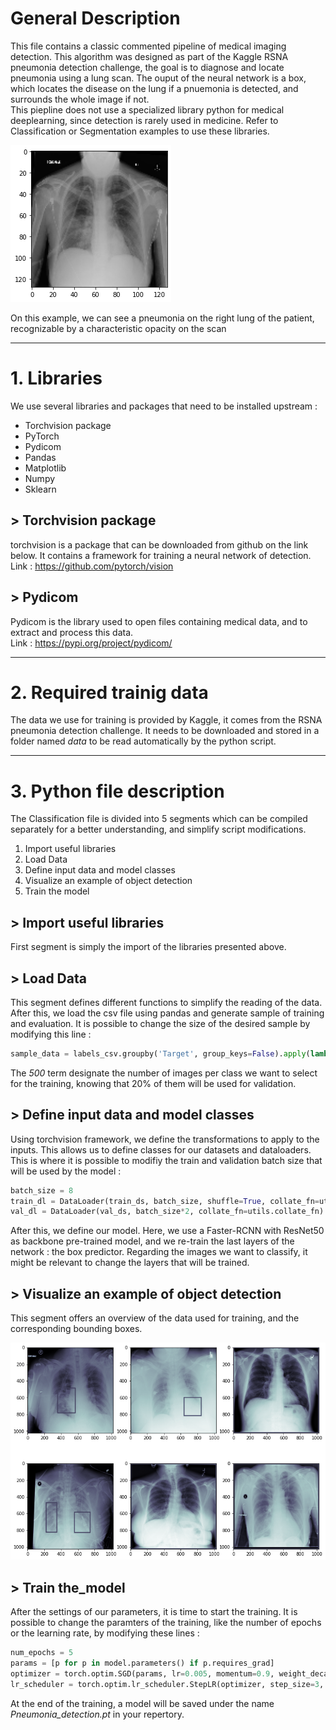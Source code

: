 # General Description  

This file contains a classic commented pipeline of medical imaging detection. This algorithm was designed as part of the Kaggle RSNA pneumonia detection challenge, the goal is to diagnose and locate pneumonia using a lung scan. The ouput of the neural network is a box, which locates the disease on the lung if a pnuemonia is detected, and surrounds the whole image if not.  
This piepline does not use a specialized library python for medical deeplearning, since detection is rarely used in medicine. Refer to Classification or Segmentation examples to use these libraries.
  
![alt text](Images\Scan_Example.png "Scan Example")
  
On this example, we can see a pneumonia on the right lung of the patient, recognizable by a characteristic opacity on the scan  

---

# 1. Libraries  

We use several libraries and packages that need to be installed upstream :
- Torchvision package
- PyTorch
- Pydicom
- Pandas
- Matplotlib
- Numpy
- Sklearn

## > Torchvision package

torchvision is a package that can be downloaded from github on the link below. It contains a framework for training a neural network of detection. 
Link : https://github.com/pytorch/vision

## > Pydicom

Pydicom is the library used to open files containing medical data, and to extract and process this data.  
Link : https://pypi.org/project/pydicom/

---

# 2. Required trainig data  

The data we use for training is provided by Kaggle, it comes from the RSNA pneumonia detection challenge. It needs to be downloaded and stored in a folder named *data* to be read automatically by the python script.

---

# 3. Python file description  

The Classification file is divided into 5 segments which can be compiled separately for a better understanding, and simplify script modifications.

1. Import useful libraries
2. Load Data
3. Define input data and model classes
4. Visualize an example of object detection
5. Train the model



## > Import useful libraries  
First segment is simply the import of the libraries presented above.

## > Load Data
This segment defines different functions to simplify the reading of the data. 
After this, we load the csv file using pandas and generate sample of training and evaluation. It is possible to change the size of the desired sample by modifying this line :
```python
sample_data = labels_csv.groupby('Target', group_keys=False).apply(lambda x: x.sample(500))
```
The *500* term designate the number of images per class we want to select for the training, knowing that 20% of them will be used for validation.

## > Define input data and model classes
Using torchvision framework, we define the transformations to apply to the inputs. This allows us to define classes for our datasets and dataloaders. This is where it is possible to modifiy the train and validation batch size that will be used by the model :
```python
batch_size = 8
train_dl = DataLoader(train_ds, batch_size, shuffle=True, collate_fn=utils.collate_fn)
val_dl = DataLoader(val_ds, batch_size*2, collate_fn=utils.collate_fn)
```
After this, we define our model. Here, we use a Faster-RCNN with ResNet50 as backbone pre-trained model, and we re-train the last layers of the network : the box predictor. Regarding the images we want to classify, it might be relevant to change the layers that will be trained.

## > Visualize an example of object detection
This segment offers an overview of the data used for training, and the corresponding bounding boxes.  
  
![alt text](Images\Box_examples.png "Box Examples")  
  
## > Train the_model
After the settings of our parameters, it is time to start the training. 
It is possible to change the paramters of the training, like the number of epochs or the learning rate, by modifying these lines :
```python
num_epochs = 5
params = [p for p in model.parameters() if p.requires_grad]
optimizer = torch.optim.SGD(params, lr=0.005, momentum=0.9, weight_decay=0.0005)
lr_scheduler = torch.optim.lr_scheduler.StepLR(optimizer, step_size=3, gamma=0.1)
```
At the end of the training, a model will be saved under the name *Pneumonia_detection.pt* in your repertory.